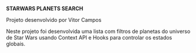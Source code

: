 __STARWARS PLANETS SEARCH__

Projeto desenvolvido por Vitor Campos

Neste projeto foi desenvolvida uma lista com filtros de planetas do universo de Star Wars usando Context API e Hooks para controlar os estados globais.